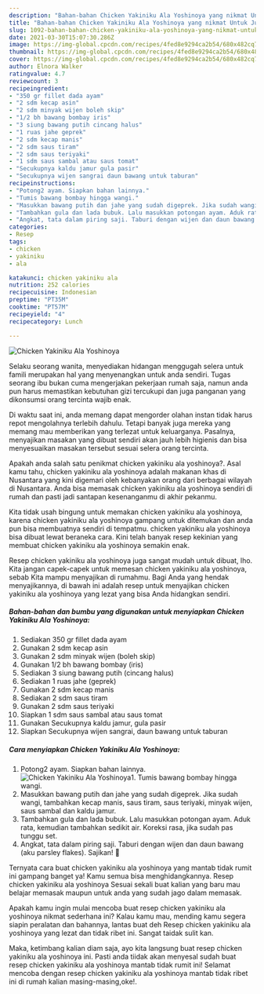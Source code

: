 ```yaml
---
description: "Bahan-bahan Chicken Yakiniku Ala Yoshinoya yang nikmat Untuk Jualan"
title: "Bahan-bahan Chicken Yakiniku Ala Yoshinoya yang nikmat Untuk Jualan"
slug: 1092-bahan-bahan-chicken-yakiniku-ala-yoshinoya-yang-nikmat-untuk-jualan
date: 2021-03-30T15:07:30.286Z
image: https://img-global.cpcdn.com/recipes/4fed8e9294ca2b54/680x482cq70/chicken-yakiniku-ala-yoshinoya-foto-resep-utama.jpg
thumbnail: https://img-global.cpcdn.com/recipes/4fed8e9294ca2b54/680x482cq70/chicken-yakiniku-ala-yoshinoya-foto-resep-utama.jpg
cover: https://img-global.cpcdn.com/recipes/4fed8e9294ca2b54/680x482cq70/chicken-yakiniku-ala-yoshinoya-foto-resep-utama.jpg
author: Elnora Walker
ratingvalue: 4.7
reviewcount: 3
recipeingredient:
- "350 gr fillet dada ayam"
- "2 sdm kecap asin"
- "2 sdm minyak wijen boleh skip"
- "1/2 bh bawang bombay iris"
- "3 siung bawang putih cincang halus"
- "1 ruas jahe geprek"
- "2 sdm kecap manis"
- "2 sdm saus tiram"
- "2 sdm saus teriyaki"
- "1 sdm saus sambal atau saus tomat"
- "Secukupnya kaldu jamur gula pasir"
- "Secukupnya wijen sangrai daun bawang untuk taburan"
recipeinstructions:
- "Potong2 ayam. Siapkan bahan lainnya."
- "Tumis bawang bombay hingga wangi."
- "Masukkan bawang putih dan jahe yang sudah digeprek. Jika sudah wangi, tambahkan kecap manis, saus tiram, saus teriyaki, minyak wijen, saus sambal dan kaldu jamur."
- "Tambahkan gula dan lada bubuk. Lalu masukkan potongan ayam. Aduk rata, kemudian tambahkan sedikit air. Koreksi rasa, jika sudah pas tunggu set."
- "Angkat, tata dalam piring saji. Taburi dengan wijen dan daun bawang (aku parsley flakes). Sajikan! 🧡"
categories:
- Resep
tags:
- chicken
- yakiniku
- ala

katakunci: chicken yakiniku ala 
nutrition: 252 calories
recipecuisine: Indonesian
preptime: "PT35M"
cooktime: "PT57M"
recipeyield: "4"
recipecategory: Lunch

---
```



![Chicken Yakiniku Ala Yoshinoya](https://img-global.cpcdn.com/recipes/4fed8e9294ca2b54/680x482cq70/chicken-yakiniku-ala-yoshinoya-foto-resep-utama.jpg)

Selaku seorang wanita, menyediakan hidangan menggugah selera untuk famili merupakan hal yang menyenangkan untuk anda sendiri. Tugas seorang ibu bukan cuma mengerjakan pekerjaan rumah saja, namun anda pun harus memastikan kebutuhan gizi tercukupi dan juga panganan yang dikonsumsi orang tercinta wajib enak.

Di waktu  saat ini, anda memang dapat mengorder olahan instan tidak harus repot mengolahnya terlebih dahulu. Tetapi banyak juga mereka yang memang mau memberikan yang terlezat untuk keluarganya. Pasalnya, menyajikan masakan yang dibuat sendiri akan jauh lebih higienis dan bisa menyesuaikan masakan tersebut sesuai selera orang tercinta. 



Apakah anda salah satu penikmat chicken yakiniku ala yoshinoya?. Asal kamu tahu, chicken yakiniku ala yoshinoya adalah makanan khas di Nusantara yang kini digemari oleh kebanyakan orang dari berbagai wilayah di Nusantara. Anda bisa memasak chicken yakiniku ala yoshinoya sendiri di rumah dan pasti jadi santapan kesenanganmu di akhir pekanmu.

Kita tidak usah bingung untuk memakan chicken yakiniku ala yoshinoya, karena chicken yakiniku ala yoshinoya gampang untuk ditemukan dan anda pun bisa membuatnya sendiri di tempatmu. chicken yakiniku ala yoshinoya bisa dibuat lewat beraneka cara. Kini telah banyak resep kekinian yang membuat chicken yakiniku ala yoshinoya semakin enak.

Resep chicken yakiniku ala yoshinoya juga sangat mudah untuk dibuat, lho. Kita jangan capek-capek untuk memesan chicken yakiniku ala yoshinoya, sebab Kita mampu menyajikan di rumahmu. Bagi Anda yang hendak menyajikannya, di bawah ini adalah resep untuk menyajikan chicken yakiniku ala yoshinoya yang lezat yang bisa Anda hidangkan sendiri.

<!--inarticleads1-->

##### Bahan-bahan dan bumbu yang digunakan untuk menyiapkan Chicken Yakiniku Ala Yoshinoya:

1. Sediakan 350 gr fillet dada ayam
1. Gunakan 2 sdm kecap asin
1. Gunakan 2 sdm minyak wijen (boleh skip)
1. Gunakan 1/2 bh bawang bombay (iris)
1. Sediakan 3 siung bawang putih (cincang halus)
1. Sediakan 1 ruas jahe (geprek)
1. Gunakan 2 sdm kecap manis
1. Sediakan 2 sdm saus tiram
1. Gunakan 2 sdm saus teriyaki
1. Siapkan 1 sdm saus sambal atau saus tomat
1. Gunakan Secukupnya kaldu jamur, gula pasir
1. Siapkan Secukupnya wijen sangrai, daun bawang untuk taburan




<!--inarticleads2-->

##### Cara menyiapkan Chicken Yakiniku Ala Yoshinoya:

1. Potong2 ayam. Siapkan bahan lainnya.
<img src="https://img-global.cpcdn.com/steps/ace8e87156959fe1/160x128cq70/chicken-yakiniku-ala-yoshinoya-langkah-memasak-1-foto.jpg" alt="Chicken Yakiniku Ala Yoshinoya">1. Tumis bawang bombay hingga wangi.
1. Masukkan bawang putih dan jahe yang sudah digeprek. Jika sudah wangi, tambahkan kecap manis, saus tiram, saus teriyaki, minyak wijen, saus sambal dan kaldu jamur.
1. Tambahkan gula dan lada bubuk. Lalu masukkan potongan ayam. Aduk rata, kemudian tambahkan sedikit air. Koreksi rasa, jika sudah pas tunggu set.
1. Angkat, tata dalam piring saji. Taburi dengan wijen dan daun bawang (aku parsley flakes). Sajikan! 🧡




Ternyata cara buat chicken yakiniku ala yoshinoya yang mantab tidak rumit ini gampang banget ya! Kamu semua bisa menghidangkannya. Resep chicken yakiniku ala yoshinoya Sesuai sekali buat kalian yang baru mau belajar memasak maupun untuk anda yang sudah jago dalam memasak.

Apakah kamu ingin mulai mencoba buat resep chicken yakiniku ala yoshinoya nikmat sederhana ini? Kalau kamu mau, mending kamu segera siapin peralatan dan bahannya, lantas buat deh Resep chicken yakiniku ala yoshinoya yang lezat dan tidak ribet ini. Sangat taidak sulit kan. 

Maka, ketimbang kalian diam saja, ayo kita langsung buat resep chicken yakiniku ala yoshinoya ini. Pasti anda tiidak akan menyesal sudah buat resep chicken yakiniku ala yoshinoya mantab tidak rumit ini! Selamat mencoba dengan resep chicken yakiniku ala yoshinoya mantab tidak ribet ini di rumah kalian masing-masing,oke!.

